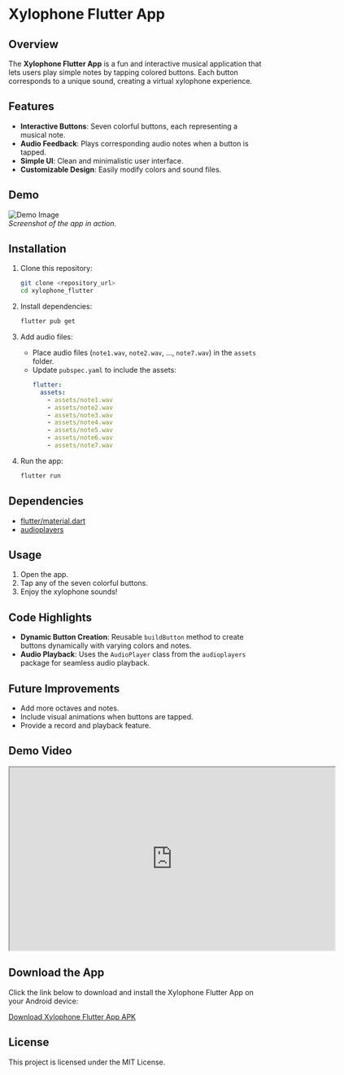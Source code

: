 # Xylophone Flutter App

## Overview
The **Xylophone Flutter App** is a fun and interactive musical application that lets users play simple notes by tapping colored buttons. Each button corresponds to a unique sound, creating a virtual xylophone experience.

## Features
- **Interactive Buttons**: Seven colorful buttons, each representing a musical note.
- **Audio Feedback**: Plays corresponding audio notes when a button is tapped.
- **Simple UI**: Clean and minimalistic user interface.
- **Customizable Design**: Easily modify colors and sound files.

## Demo
![Demo Image](https://via.placeholder.com/600x300)  
*Screenshot of the app in action.*

## Installation

1. Clone this repository:
   ```bash
   git clone <repository_url>
   cd xylophone_flutter
   ```

2. Install dependencies:
   ```bash
   flutter pub get
   ```

3. Add audio files:
   - Place audio files (`note1.wav`, `note2.wav`, ..., `note7.wav`) in the `assets` folder.
   - Update `pubspec.yaml` to include the assets:
     ```yaml
     flutter:
       assets:
         - assets/note1.wav
         - assets/note2.wav
         - assets/note3.wav
         - assets/note4.wav
         - assets/note5.wav
         - assets/note6.wav
         - assets/note7.wav
     ```

4. Run the app:
   ```bash
   flutter run
   ```

## Dependencies
- [flutter/material.dart](https://api.flutter.dev/flutter/material.dart)
- [audioplayers](https://pub.dev/packages/audioplayers)

## Usage
1. Open the app.
2. Tap any of the seven colorful buttons.
3. Enjoy the xylophone sounds!

## Code Highlights
- **Dynamic Button Creation**: Reusable `buildButton` method to create buttons dynamically with varying colors and notes.
- **Audio Playback**: Uses the `AudioPlayer` class from the `audioplayers` package for seamless audio playback.

## Future Improvements
- Add more octaves and notes.
- Include visual animations when buttons are tapped.
- Provide a record and playback feature.

## Demo Video
<iframe src="https://drive.google.com/file/d/1OLONuFcrjECOVKeljNRxK_MwzF13i6Ay/preview" width="640" height="360" allow="autoplay"></iframe>

## Download the App
Click the link below to download and install the Xylophone Flutter App on your Android device:

[Download Xylophone Flutter App APK](https://drive.google.com/your-apk-link)

## License
This project is licensed under the MIT License.
